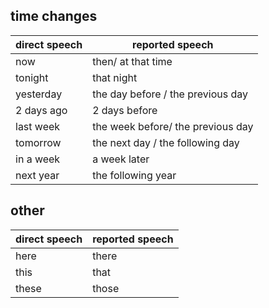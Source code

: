 ## time changes

| direct speech | reported speech                   |
| ------------- | --------------------------------- |
| now           | then/ at that time                |
| tonight       | that night                        |
| yesterday     | the day before / the previous day |
| 2 days ago    | 2 days before                     |
| last week     | the week before/ the previous day |
| tomorrow      | the next day / the following day  |
| in a week     | a week later                      |
| next year     | the following year                |

## other

| direct speech | reported speech |
| ------------- | --------------- |
| here          | there           |
| this          | that            |
| these         | those           |
